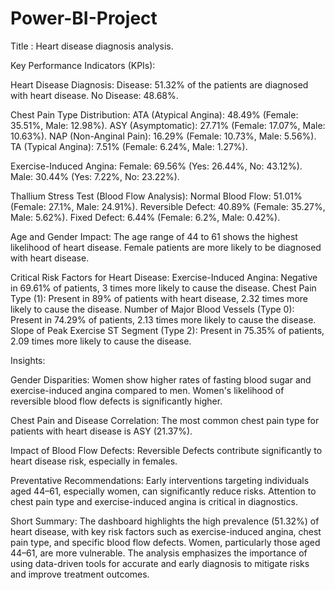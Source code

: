 # Power-BI-Project
Title : Heart disease diagnosis analysis.

Key Performance Indicators (KPIs):

Heart Disease Diagnosis:
Disease: 51.32% of the patients are diagnosed with heart disease.
No Disease: 48.68%.

Chest Pain Type Distribution:
ATA (Atypical Angina): 48.49% (Female: 35.51%, Male: 12.98%).
ASY (Asymptomatic): 27.71% (Female: 17.07%, Male: 10.63%).
NAP (Non-Anginal Pain): 16.29% (Female: 10.73%, Male: 5.56%).
TA (Typical Angina): 7.51% (Female: 6.24%, Male: 1.27%).

Exercise-Induced Angina:
Female: 69.56% (Yes: 26.44%, No: 43.12%).
Male: 30.44% (Yes: 7.22%, No: 23.22%).

Thallium Stress Test (Blood Flow Analysis):
Normal Blood Flow: 51.01% (Female: 27.1%, Male: 24.91%).
Reversible Defect: 40.89% (Female: 35.27%, Male: 5.62%).
Fixed Defect: 6.44% (Female: 6.2%, Male: 0.42%).

Age and Gender Impact:
The age range of 44 to 61 shows the highest likelihood of heart disease.
Female patients are more likely to be diagnosed with heart disease.

Critical Risk Factors for Heart Disease:
Exercise-Induced Angina: Negative in 69.61% of patients, 3 times more likely to cause the disease.
Chest Pain Type (1): Present in 89% of patients with heart disease, 2.32 times more likely to cause the disease.
Number of Major Blood Vessels (Type 0): Present in 74.29% of patients, 2.13 times more likely to cause the disease.
Slope of Peak Exercise ST Segment (Type 2): Present in 75.35% of patients, 2.09 times more likely to cause the disease.

Insights:

Gender Disparities:
Women show higher rates of fasting blood sugar and exercise-induced angina compared to men.
Women's likelihood of reversible blood flow defects is significantly higher.

Chest Pain and Disease Correlation:
The most common chest pain type for patients with heart disease is ASY (21.37%).

Impact of Blood Flow Defects:
Reversible Defects contribute significantly to heart disease risk, especially in females.

Preventative Recommendations:
Early interventions targeting individuals aged 44–61, especially women, can significantly reduce risks.
Attention to chest pain type and exercise-induced angina is critical in diagnostics.

Short Summary:
The dashboard highlights the high prevalence (51.32%) of heart disease, with key risk factors such as exercise-induced angina, chest pain type, and specific blood flow defects. Women, particularly those aged 44–61, are more vulnerable. The analysis emphasizes the importance of using data-driven tools for accurate and early diagnosis to mitigate risks and improve treatment outcomes.
